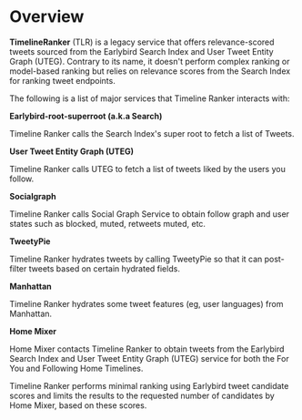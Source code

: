 Overview
========

**TimelineRanker** (TLR) is a legacy service that offers relevance-scored tweets sourced from the Earlybird Search Index and User Tweet Entity Graph (UTEG). Contrary to its name, it doesn't perform complex ranking or model-based ranking but relies on relevance scores from the Search Index for ranking tweet endpoints.


The following is a list of major services that Timeline Ranker interacts with:

**Earlybird-root-superroot (a.k.a Search)**

Timeline Ranker calls the Search Index's super root to fetch a list of Tweets.

**User Tweet Entity Graph (UTEG)**

Timeline Ranker calls UTEG to fetch a list of tweets liked by the users you follow.

**Socialgraph**

Timeline Ranker calls Social Graph Service to obtain follow graph and user states such as blocked, muted, retweets muted, etc.

**TweetyPie**

Timeline Ranker hydrates tweets by calling TweetyPie so that it can post-filter tweets based on certain hydrated fields.

**Manhattan**

Timeline Ranker hydrates some tweet features (eg, user languages) from Manhattan.

**Home Mixer**

Home Mixer contacts Timeline Ranker to obtain tweets from the Earlybird Search Index and User Tweet Entity Graph (UTEG) service for both the For You and Following Home Timelines.

Timeline Ranker performs minimal ranking using Earlybird tweet candidate scores and limits the results to the requested number of candidates by Home Mixer, based on these scores.


